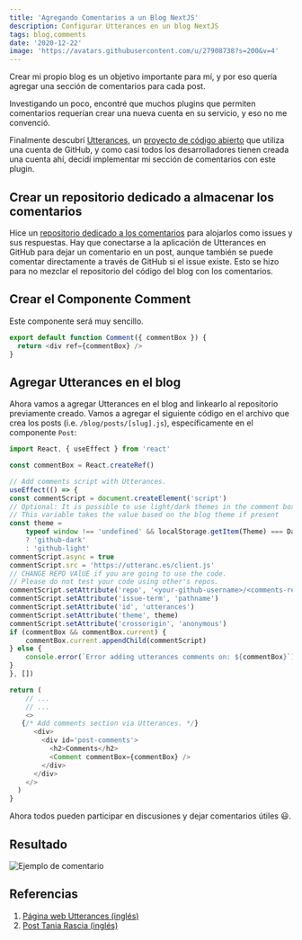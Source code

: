 ```yaml
---
title: 'Agregando Comentarios a un Blog NextJS'
description: Configurar Utterances en un blog NextJS
tags: blog,comments
date: '2020-12-22'
image: 'https://avatars.githubusercontent.com/u/27908738?s=200&v=4'
---
```


Crear mi propio blog es un objetivo importante para mí, y por eso quería agregar una sección de comentarios para cada post.

Investigando un poco, encontré que muchos plugins que permiten comentarios requerían crear una nueva cuenta en su servicio, y eso no me convenció.

Finalmente descubrí [Utterances](https://utteranc.es/), un [proyecto de código abierto](https://github.com/utterance/utterances) que utiliza una cuenta de GitHub, y como casi todos los desarrolladores tienen creada una cuenta ahí, decidí implementar mi sección de comentarios con este plugin.

## Crear un repositorio dedicado a almacenar los comentarios

Hice un [repositorio dedicado a los comentarios](https://github.com/randymorales/randymorales.dev-comments) para alojarlos como issues y sus respuestas. Hay que conectarse a la aplicación de Utterances en GitHub para dejar un comentario en un post, aunque también se puede comentar directamente a través de GitHub si el issue existe. Esto se hizo para no mezclar el repositorio del código del blog con los comentarios.

## Crear el Componente Comment

Este componente será muy sencillo.

```javascript
export default function Comment({ commentBox }) {
  return <div ref={commentBox} />
}
```

## Agregar Utterances en el blog

Ahora vamos a agregar Utterances en el blog and linkearlo al repositorio previamente creado. Vamos a agregar el siguiente código en el archivo que crea los posts (i.e. `/blog/posts/[slug].js`), específicamente en el componente `Post`:

```javascript
import React, { useEffect } from 'react'

const commentBox = React.createRef()

// Add comments script with Utterances.
useEffect(() => {
const commentScript = document.createElement('script')
// Optional: It is possible to use light/dark themes in the comment box
// This variable takes the value based on the blog theme if present
const theme =
    typeof window !== 'undefined' && localStorage.getItem(Theme) === DarkTheme
    ? 'github-dark'
    : 'github-light'
commentScript.async = true
commentScript.src = 'https://utteranc.es/client.js'
// CHANGE REPO VAlUE if you are going to use the code.
// Please do not test your code using other's repos.
commentScript.setAttribute('repo', '<your-github-username>/<comments-repo>')
commentScript.setAttribute('issue-term', 'pathname')
commentScript.setAttribute('id', 'utterances')
commentScript.setAttribute('theme', theme)
commentScript.setAttribute('crossorigin', 'anonymous')
if (commentBox && commentBox.current) {
    commentBox.current.appendChild(commentScript)
} else {
    console.error(`Error adding utterances comments on: ${commentBox}`)
}
}, [])

return (
    // ...
    // ...
    <>
   {/* Add comments section via Utterances. */}
      <div>
        <div id='post-comments'>
          <h2>Comments</h2>
          <Comment commentBox={commentBox} />
        </div>
      </div>
    </>
  )
}
```

Ahora todos pueden participar en discusiones y dejar comentarios útiles 😃.

## Resultado

![Ejemplo de comentario](/images/posts/comment-utterances.png)

## Referencias

1. [Página web Utterances (inglés)](https://utteranc.es/)
2. [Post Tania Rascia (inglés)](https://www.taniarascia.com/adding-comments-to-my-blog/)
